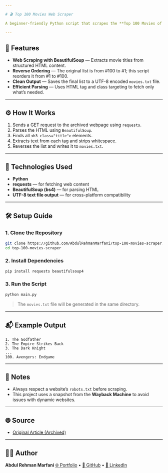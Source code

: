 ```yaml
---

# 🎬 Top 100 Movies Web Scraper

A beginner-friendly Python script that scrapes the **Top 100 Movies of All Time** from an archived version of Empire Online using `BeautifulSoup`. The final list is saved to a `.txt` file in the correct ranking order (from 1 to 100).

---
```


## 🚀 Features

* **Web Scraping with BeautifulSoup** — Extracts movie titles from structured HTML content.
* **Reverse Ordering** — The original list is from #100 to #1; this script reorders it from #1 to #100.
* **Clean Output** — Saves the final list to a UTF-8 encoded `movies.txt` file.
* **Efficient Parsing** — Uses HTML tag and class targeting to fetch only what’s needed.

---

## ⚙️ How It Works

1. Sends a GET request to the archived webpage using `requests`.
2. Parses the HTML using `BeautifulSoup`.
3. Finds all `<h3 class="title">` elements.
4. Extracts text from each tag and strips whitespace.
5. Reverses the list and writes it to `movies.txt`.

---

## 🧰 Technologies Used

* **Python**
* **requests** — for fetching web content
* **BeautifulSoup (bs4)** — for parsing HTML
* **UTF-8 text file output** — for cross-platform compatibility

---

## 🛠️ Setup Guide

### 1. Clone the Repository

```bash
git clone https://github.com/AbdulRehmanMarfani/top-100-movies-scraper.git
cd top-100-movies-scraper
```

### 2. Install Dependencies

```bash
pip install requests beautifulsoup4
```

### 3. Run the Script

```bash
python main.py
```

> The `movies.txt` file will be generated in the same directory.

---

## 📬 Example Output

```
1. The Godfather
2. The Empire Strikes Back
3. The Dark Knight
...
100. Avengers: Endgame
```

---

## 🔐 Notes

* Always respect a website’s `robots.txt` before scraping.
* This project uses a snapshot from the **Wayback Machine** to avoid issues with dynamic websites.

---

## 🌐 Source

* [Original Article (Archived)](https://web.archive.org/web/20200518073855/https://www.empireonline.com/movies/features/best-movies-2/)

---

## 👨‍💻 Author

**Abdul Rehman Marfani**
[🌐 Portfolio](https://abdulrehmanmarfani.github.io/portfolio) • [🐙 GitHub](https://github.com/AbdulRehmanMarfani) • [💼 LinkedIn](https://www.linkedin.com/in/abdul-rehman-marfani-4aa587276)

